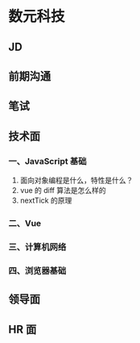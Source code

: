 # 数元科技

## JD

## 前期沟通

## 笔试

## 技术面

### 一、JavaScript 基础

1. 面向对象编程是什么，特性是什么？
2. vue 的 diff 算法是怎么样的
3. nextTick 的原理

### 二、Vue

### 三、计算机网络

### 四、浏览器基础

## 领导面

## HR 面
